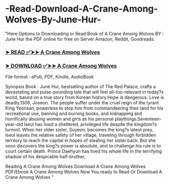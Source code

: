 # -Read-Download-A-Crane-Among-Wolves-By-June-Hur-

"Here Options to Downloading or Read Book of A Crane Among Wolves BY : June Hur the PDF online for free on Server Amazon, Reddit, Goodreads.

### [➤ READ ✅➤➤ A Crane Among Wolves](https://en.ebooksteach.xyz/?book=180633984-a-crane-among-wolves)
### [➤ DOWNLOAD ✅➤➤ A Crane Among Wolves](https://en.ebooksteach.xyz/?book=180633984-a-crane-among-wolves)

File format : ePub, PDF, Kindle, AudioBook

Synopsis Book : June Hur, bestselling author of The Red Palace, crafts a devastating and pulse-pounding tale that will feel all-too-relevant in today?s world, based on a true story from Korean history.Hope is dangerous. Love is deadly.1506, Joseon. The people suffer under the cruel reign of the tyrant King Yeonsan, powerless to stop him from commandeering their land for his recreational use, banning and burning books, and kidnapping and horrifically abusing women and girls as his personal playthings.Seventeen-year-old Iseul has lived a sheltered, privileged life despite the kingdom?s turmoil. When her older sister, Suyeon, becomes the king?s latest prey, Iseul leaves the relative safety of her village, traveling through forbidden territory to reach the capital in hopes of stealing her sister back. But she soon discovers the king?s power is absolute, and to challenge his rule is to court certain death. Prince Daehyun has lived his whole life in the terrifying shadow of his despicable half-brother, 

Reading A Crane Among Wolves
Download A Crane Among Wolves
PDF/Ebook A Crane Among Wolves
Now You ready to Read Or Download A Crane Among Wolves
"
